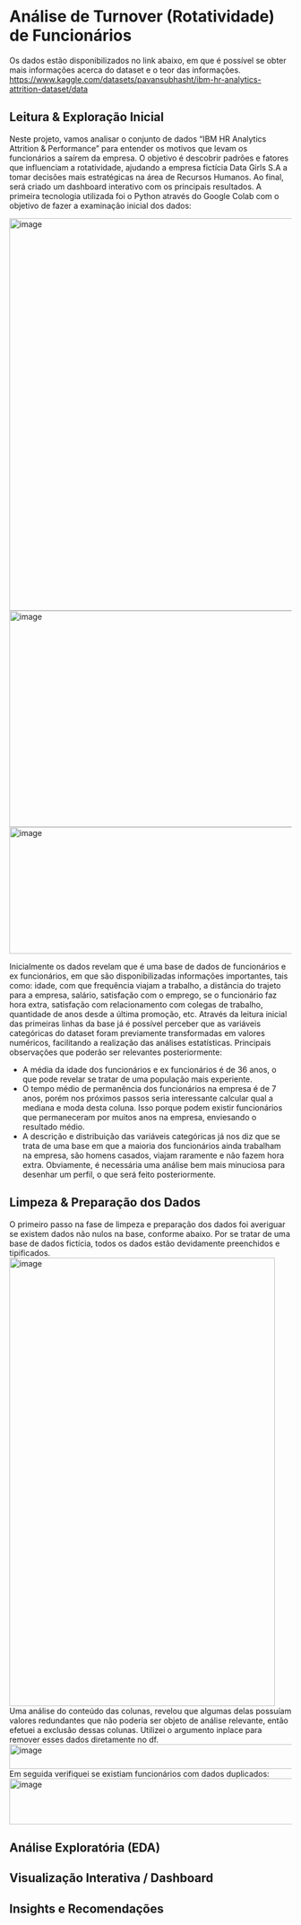 # Análise de Turnover (Rotatividade) de Funcionários

Os dados estão disponibilizados no link abaixo, em que é possível se obter mais informações acerca do dataset e o teor das informações.
https://www.kaggle.com/datasets/pavansubhasht/ibm-hr-analytics-attrition-dataset/data

## Leitura & Exploração Inicial

Neste projeto, vamos analisar o conjunto de dados “IBM HR Analytics Attrition & Performance” para entender os motivos que levam os funcionários a saírem da empresa. O objetivo é descobrir padrões e fatores que influenciam a rotatividade, ajudando a empresa fictícia Data Girls S.A a tomar decisões mais estratégicas na área de Recursos Humanos. Ao final, será criado um dashboard interativo com os principais resultados.
A primeira tecnologia utilizada foi o Python através do Google Colab com o objetivo de fazer a examinação inicial dos dados:

<img width="1583" height="700" alt="image" src="https://github.com/user-attachments/assets/f68d6c9a-112f-4c69-9561-f15c930ee4f2" />
<img width="1595" height="386" alt="image" src="https://github.com/user-attachments/assets/7ca2853e-2a3c-4433-ae69-05dc28d4e190" />
<img width="979" height="226" alt="image" src="https://github.com/user-attachments/assets/caeed387-bc7f-4fdf-a81a-4a860b3debf1" />

Inicialmente os dados revelam que é uma base de dados de funcionários e ex funcionários, em que são disponibilizadas informações importantes, tais como: idade, com que frequência viajam a trabalho, a distância do trajeto para a empresa, salário, satisfação com o emprego, se o funcionário faz hora extra, satisfação com relacionamento com colegas de trabalho, quantidade de anos desde a última promoção, etc.
Através da leitura inicial das primeiras linhas da base já é possível perceber que as variáveis categóricas do dataset foram previamente transformadas em valores numéricos, facilitando a realização das análises estatísticas.
Principais observações que poderão ser relevantes posteriormente:
- A média da idade dos funcionários e ex funcionários é de 36 anos, o que pode revelar se tratar de uma população mais experiente.
- O tempo médio de permanência dos funcionários na empresa é de 7 anos, porém nos próximos passos seria interessante calcular qual a mediana e moda desta coluna. Isso porque podem existir funcionários que permaneceram por muitos anos na empresa, enviesando o resultado médio.
- A descrição e distribuição das variáveis categóricas já nos diz que se trata de uma base em que a maioria dos funcionários ainda trabalham na empresa, são homens casados, viajam raramente e não fazem hora extra. Obviamente, é necessária uma análise bem mais minuciosa para desenhar um perfil, o que será feito posteriormente.
## Limpeza & Preparação dos Dados

O primeiro passo na fase de limpeza e preparação dos dados foi averiguar se existem dados não nulos na base, conforme abaixo. Por se tratar de uma base de dados fictícia, todos os dados estão devidamente preenchidos e tipificados.
<img width="474" height="800" alt="image" src="https://github.com/user-attachments/assets/a15d21e1-553f-431a-9726-49e3e5126822" />
Uma análise do conteúdo das colunas, revelou que algumas delas possuíam valores redundantes que não poderia ser objeto de análise relevante, então efetuei a exclusão dessas colunas. Utilizei o argumento inplace para remover esses dados diretamente no df.
<img width="589" height="44" alt="image" src="https://github.com/user-attachments/assets/dcd9f09b-7aef-4db5-bc0c-ac0899690131" />
Em seguida verifiquei se existiam funcionários com dados duplicados:
<img width="674" height="82" alt="image" src="https://github.com/user-attachments/assets/ee2cec51-1041-467a-a594-0c629ad004e2" />

## Análise Exploratória (EDA)

## Visualização Interativa / Dashboard

## Insights e Recomendações
